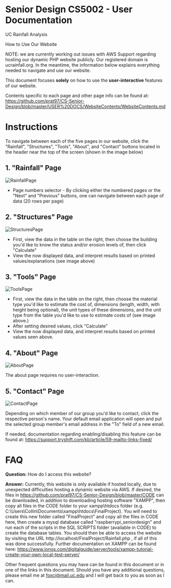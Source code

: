# Senior Design CS5002 - User Documentation

UC Rainfall Analysis

How to Use Our Website

NOTE: we are currently working out issues with AWS Support regarding hosting our dynamic PHP website publicly. Our registered domain is ucrainfall.org. In the meantime, the information below explains everything needed to navigate and use our website. 

This document focuses **solely** on how to use the **user-interactive** features of our website.

Contents specific to each page and other page info can be found at: 
https://github.com/prat97/CS-Senior-Design/blob/master/USER%20DOCS/WebsiteContents/WebsiteContents.md

# Instructions

To navigate between each of the five pages in our website, click the "Rainfall", "Structures", "Tools", "About", and "Contact" buttons located in the header near the top of the screen (shown in the image below)

<h2>1. "Rainfall" Page</h2>

![RainfallPage](https://github.com/prat97/CS-Senior-Design/blob/master/USER%20DOCS/Pictures/RainfallPage.png)

 * Page numbers selector - By clicking either the numbered pages or the "Next" and "Previous" buttons, one can navigate between each page of data (20 rows per page)

<h2>2. "Structures" Page</h2>

![StructuresPage](https://github.com/prat97/CS-Senior-Design/blob/master/USER%20DOCS/Pictures/StructuresPage.png)

 * First, view the data in the table on the right, then choose the building you'd like to know the status and/or erosion levels of, then click "Calculate"
 * View the now displayed data, and interpret results based on printed values/explanations (see image above)

<h2>3. "Tools" Page</h2>

![ToolsPage](https://github.com/prat97/CS-Senior-Design/blob/master/USER%20DOCS/Pictures/ToolsPage.png)

 * First, view the data in the table on the right, then choose the material type you'd like to estimate the cost of, dimensions (length, width, with height being optional), the unit types of these dimensions, and the unit type from the table you'd like to use to estimate costs of (see image above.)
 * After setting desired values, click "Calculate"
 * View the now displayed data, and interpret results based on printed values seen above.

<h2>4. "About" Page</h2>

![AboutPage](https://github.com/prat97/CS-Senior-Design/blob/master/USER%20DOCS/Pictures/AboutPage.png)

The about page requires no user-interaction.


<h2>5. "Contact" Page</h2>

![ContactPage](https://github.com/prat97/CS-Senior-Design/blob/master/USER%20DOCS/Pictures/ContactPage.png)

Depending on which member of our group you'd like to contact, click the respective person's name. Your default email application will open and put the selected group member's email address in the "To" field of a new email.

If needed, documentation regarding enabling/disabling this feature can be found at:
https://support.tryshift.com/kb/article/59-mailto-links-fixed/


# FAQ

**Question:** How do I access this website?

**Answer:** Currently, this website is only available if hosted locally, due to unexpected difficulties hosting a dynamic website via AWS. If desired, the files in https://github.com/prat97/CS-Senior-Design/blob/master/CODE can be downloaded, in addition to downloading hosting software "XAMPP", then copy all files in the CODE folder to your xampp\htdocs folder (e.g. C:\Users\Collin\Documents\xampp\htdocs\FinalProject). You will need to create this new folder called "FinalProject" and copy all the files in CODE here, then create a mysql database called "raspberrypi_seniordesign" and run each of the scripts in the SQL SCRIPTS folder (available in CODE) to create the database tables. You should then be able to access the website by visiting the URL http://localhost/FinalProject/Rainfall.php , if all of this was done successfully. Further documentation on XAMPP can be found here: https://www.ionos.com/digitalguide/server/tools/xampp-tutorial-create-your-own-local-test-server/

Other frequent questions you may have can be found in this document or in one of the links in this document. Should you have any additional questions, please email me at foxcj@mail.uc.edu and I will get back to you as soon as I can. 
